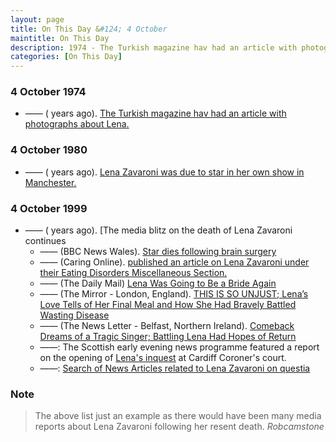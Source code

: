 ```yaml
---
layout: page
title: On This Day &#124; 4 October
maintitle: On This Day
description: 1974 - The Turkish magazine hav had an article with photographs about Lena. 4 October 1980 - Lena Zavaroni was due to star in her own show in Manchester. 4 October 1999 - The media blitz on the death of Lena Zavaroni continues.
categories: [On This Day]
---
```


### 4 October 1974
* —— (<span id="age1"></span> years ago). [The Turkish magazine hav had an article with photographs about Lena.](/magazines/1974/10/04/hav.html)

### 4 October 1980
* —— (<span id="age2"></span> years ago). [Lena Zavaroni was due to star in her own show in Manchester.](/theatre/manchester/1980/10/04/the-lena-zavaroni-show.html)

### 4 October 1999
* —— (<span id="age3"></span> years ago). [The media blitz on the death of Lena Zavaroni continues
   * —— (BBC News Wales). [Star dies following brain surgery](http://news.bbc.co.uk/1/hi/wales/463655.stm)
   * —— (Caring Online). [published an article on Lena Zavaroni under their Eating Disorders Miscellaneous Section.](/deleted%20online%20articles/1999/10/04/caringonline.html)
   * —— (The Daily Mail) [Lena Was Going to Be a Bride Again](http://127.0.0.1:4000/the%20news%20letter/1999/10/04/Daily-Mail.html)
   * —— (The Mirror - London, England). [THIS IS SO UNJUST; Lena’s Love Tells of Her Final Meal and How She Had Bravely Battled Wasting Disease](/the%20mirror/1999/10/04/the-mirror.html)
   * —— (The News Letter - Belfast, Northern Ireland). [Comeback Dreams of a Tragic Singer; Battling Lena Had Hopes of Return](/the%20news%20letter/1999/10/04/The-News-Letter.html)
   * ——: The Scottish early evening news programme featured a report on the opening of [Lena's inquest](/biography/lena-zavaroni#inquest) at Cardiff Coroner's court.
   * ——: [Search of News Articles related to Lena Zavaroni on questia](https://www.questia.com/searchglobal#!/?keywords=lena%20zavaroni!AllWords&publicationDateStart=10%2F04%2F1999&publicationDateEnd=10%2F04%2F1999&PeerReviewedType=0&pageNumber=1&mediaType=newspapers)

### Note
> The above list just an example as there would have been many media reports about Lena Zavaroni following her resent death.
<cite>Robcamstone</cite>

<!-- Script for calculating number of years ago -->
<script>
var dob = '19741004';
var year = Number(dob.substr(0, 4));
var month = Number(dob.substr(4, 2)) - 1;
var day = Number(dob.substr(6, 2));
var today = new Date();
var age1 = today.getFullYear() - year;
if (today.getMonth() < month || (today.getMonth() == month && today.getDate() < day)) {
age1--;
}
document.getElementById("age1").innerHTML=age1;

var dob = '19801004';
var year = Number(dob.substr(0, 4));
var month = Number(dob.substr(4, 2)) - 1;
var day = Number(dob.substr(6, 2));
var today = new Date();
var age2 = today.getFullYear() - year;
if (today.getMonth() < month || (today.getMonth() == month && today.getDate() < day)) {
age2--;
}
document.getElementById("age2").innerHTML=age2;

var dob = '19991004';
var year = Number(dob.substr(0, 4));
var month = Number(dob.substr(4, 2)) - 1;
var day = Number(dob.substr(6, 2));
var today = new Date();
var age2 = today.getFullYear() - year;
if (today.getMonth() < month || (today.getMonth() == month && today.getDate() < day)) {
age2--;
}
document.getElementById("age2").innerHTML=age2;
</script>


